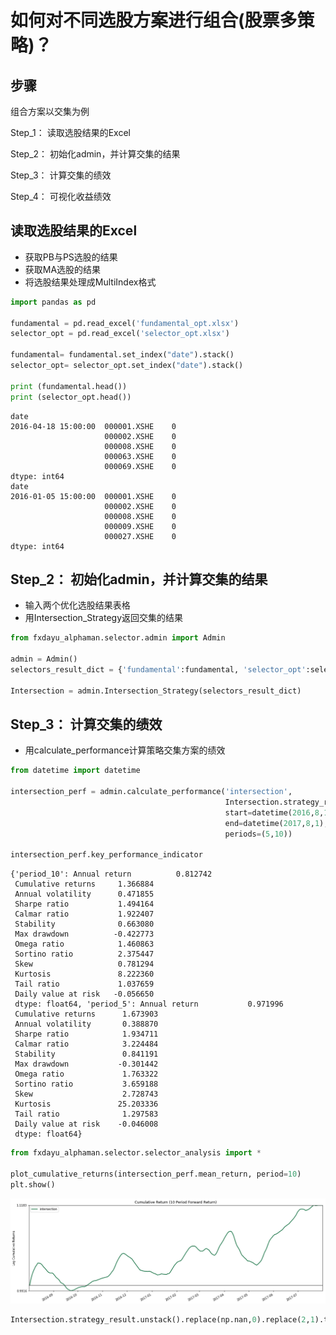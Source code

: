 
# 如何对不同选股方案进行组合(股票多策略)？

## 步骤

组合方案以交集为例

Step_1： 读取选股结果的Excel

Step_2： 初始化admin，并计算交集的结果

Step_3： 计算交集的绩效

Step_4： 可视化收益绩效

## 读取选股结果的Excel
* 获取PB与PS选股的结果
* 获取MA选股的结果
* 将选股结果处理成MultiIndex格式


```python
import pandas as pd

fundamental = pd.read_excel('fundamental_opt.xlsx')
selector_opt = pd.read_excel('selector_opt.xlsx')

fundamental= fundamental.set_index("date").stack()
selector_opt= selector_opt.set_index("date").stack()

print (fundamental.head())
print (selector_opt.head())
```

    date                            
    2016-04-18 15:00:00  000001.XSHE    0
                         000002.XSHE    0
                         000008.XSHE    0
                         000063.XSHE    0
                         000069.XSHE    0
    dtype: int64
    date                            
    2016-01-05 15:00:00  000001.XSHE    0
                         000002.XSHE    0
                         000008.XSHE    0
                         000009.XSHE    0
                         000027.XSHE    0
    dtype: int64


## Step_2： 初始化admin，并计算交集的结果
* 输入两个优化选股结果表格
* 用Intersection_Strategy返回交集的结果


```python
from fxdayu_alphaman.selector.admin import Admin

admin = Admin()
selectors_result_dict = {'fundamental':fundamental, 'selector_opt':selector_opt}

Intersection = admin.Intersection_Strategy(selectors_result_dict)
```

## Step_3： 计算交集的绩效
* 用calculate_performance计算策略交集方案的绩效


```python
from datetime import datetime

intersection_perf = admin.calculate_performance('intersection', 
                                                Intersection.strategy_result, 
                                                start=datetime(2016,8,1), 
                                                end=datetime(2017,8,1), 
                                                periods=(5,10))

intersection_perf.key_performance_indicator
```

    {'period_10': Annual return          0.812742
     Cumulative returns     1.366884
     Annual volatility      0.471855
     Sharpe ratio           1.494164
     Calmar ratio           1.922407
     Stability              0.663080
     Max drawdown          -0.422773
     Omega ratio            1.460863
     Sortino ratio          2.375447
     Skew                   0.781294
     Kurtosis               8.222360
     Tail ratio             1.037659
     Daily value at risk   -0.056650
     dtype: float64, 'period_5': Annual return           0.971996
     Cumulative returns      1.673903
     Annual volatility       0.388870
     Sharpe ratio            1.934711
     Calmar ratio            3.224484
     Stability               0.841191
     Max drawdown           -0.301442
     Omega ratio             1.763322
     Sortino ratio           3.659188
     Skew                    2.728743
     Kurtosis               25.203336
     Tail ratio              1.297583
     Daily value at risk    -0.046008
     dtype: float64}




```python
from fxdayu_alphaman.selector.selector_analysis import *

plot_cumulative_returns(intersection_perf.mean_return, period=10)
plt.show()
```


![png](output_8_1.png)



```python
Intersection.strategy_result.unstack().replace(np.nan,0).replace(2,1).to_excel('intersection.xlsx')
```
